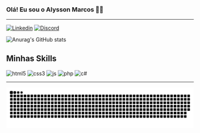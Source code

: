 ### Olá! Eu sou o Alysson Marcos 👨‍💻
<hr>

[![Linkedin](https://img.shields.io/badge/LinkedIn-0077B5?style=for-the-badge&logo=linkedin&logoColor=white)](https://www.linkedin.com/in/alyssonmarcos/)
[![Discord](https://img.shields.io/badge/Discord-7289DA?style=for-the-badge&logo=discord&logoColor=white)](https://discord.gg/qSfuayQ3HT)

![Anurag's GitHub stats](https://github-readme-stats.vercel.app/api?username=alyssonmarcos&show_icons=true&theme=radical)

## Minhas Skills
<div style="display: inline_block">
     <img align="center" alt="html5" src="https://img.shields.io/badge/HTML5-E34F26?style=for-the-badge&logo=html5&logoColor=white"/>
    <img align="center" alt="css3" src="https://img.shields.io/badge/CSS3-1572B6?style=for-the-badge&logo=css3&logoColor=white"/>
    <img align="center" alt="js" src="https://img.shields.io/badge/JavaScript-F7DF1E?style=for-the-badge&logo=javascript&logoColor=black"/>
    <img align="center" alt="php" src="https://img.shields.io/badge/PHP-777BB4?style=for-the-badge&logo=php&logoColor=white"/>
    <img align="center" alt="c#" src="https://img.shields.io/badge/C%23-239120?style=for-the-badge&logo=c-sharp&logoColor=white"/>

</div>

<hr>

![Snake animation](https://github.com/AlyssonMarcos/alyssonmarcos/blob/main/snake-animation.svg)

